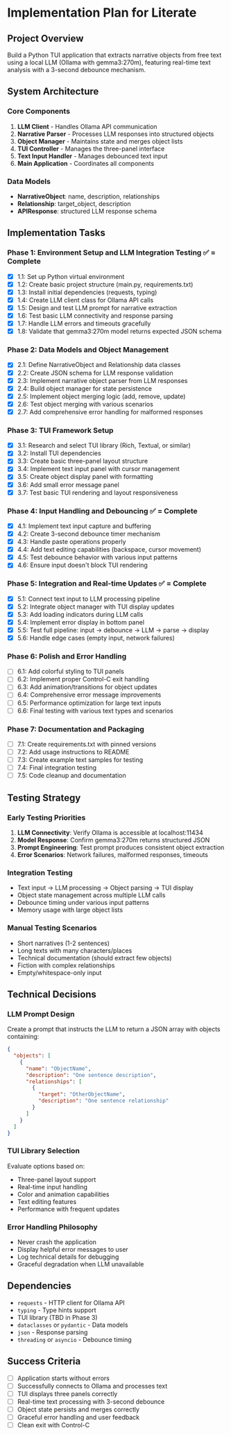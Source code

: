 # Implementation Plan for Literate

## Project Overview
Build a Python TUI application that extracts narrative objects from free text using a local LLM (Ollama with gemma3:270m), featuring real-time text analysis with a 3-second debounce mechanism.

## System Architecture

### Core Components
1. **LLM Client** - Handles Ollama API communication
2. **Narrative Parser** - Processes LLM responses into structured objects
3. **Object Manager** - Maintains state and merges object lists
4. **TUI Controller** - Manages the three-panel interface
5. **Text Input Handler** - Manages debounced text input
6. **Main Application** - Coordinates all components

### Data Models
- **NarrativeObject**: name, description, relationships
- **Relationship**: target_object, description
- **APIResponse**: structured LLM response schema

## Implementation Tasks

### Phase 1: Environment Setup and LLM Integration Testing ✅ = Complete
- [x] 1.1: Set up Python virtual environment
- [x] 1.2: Create basic project structure (main.py, requirements.txt)
- [x] 1.3: Install initial dependencies (requests, typing)
- [x] 1.4: Create LLM client class for Ollama API calls
- [x] 1.5: Design and test LLM prompt for narrative extraction
- [x] 1.6: Test basic LLM connectivity and response parsing
- [x] 1.7: Handle LLM errors and timeouts gracefully
- [x] 1.8: Validate that gemma3:270m model returns expected JSON schema

### Phase 2: Data Models and Object Management
- [x] 2.1: Define NarrativeObject and Relationship data classes
- [x] 2.2: Create JSON schema for LLM response validation
- [x] 2.3: Implement narrative object parser from LLM responses
- [x] 2.4: Build object manager for state persistence
- [x] 2.5: Implement object merging logic (add, remove, update)
- [x] 2.6: Test object merging with various scenarios
- [x] 2.7: Add comprehensive error handling for malformed responses

### Phase 3: TUI Framework Setup
- [x] 3.1: Research and select TUI library (Rich, Textual, or similar)
- [x] 3.2: Install TUI dependencies
- [x] 3.3: Create basic three-panel layout structure
- [x] 3.4: Implement text input panel with cursor management
- [x] 3.5: Create object display panel with formatting
- [x] 3.6: Add small error message panel
- [x] 3.7: Test basic TUI rendering and layout responsiveness

### Phase 4: Input Handling and Debouncing ✅ = Complete
- [x] 4.1: Implement text input capture and buffering
- [x] 4.2: Create 3-second debounce timer mechanism
- [x] 4.3: Handle paste operations properly
- [x] 4.4: Add text editing capabilities (backspace, cursor movement)
- [x] 4.5: Test debounce behavior with various input patterns
- [x] 4.6: Ensure input doesn't block TUI rendering

### Phase 5: Integration and Real-time Updates ✅ = Complete
- [x] 5.1: Connect text input to LLM processing pipeline
- [x] 5.2: Integrate object manager with TUI display updates
- [x] 5.3: Add loading indicators during LLM calls
- [x] 5.4: Implement error display in bottom panel
- [x] 5.5: Test full pipeline: input → debounce → LLM → parse → display
- [x] 5.6: Handle edge cases (empty input, network failures)

### Phase 6: Polish and Error Handling
- [ ] 6.1: Add colorful styling to TUI panels
- [ ] 6.2: Implement proper Control-C exit handling
- [ ] 6.3: Add animation/transitions for object updates
- [ ] 6.4: Comprehensive error message improvements
- [ ] 6.5: Performance optimization for large text inputs
- [ ] 6.6: Final testing with various text types and scenarios

### Phase 7: Documentation and Packaging
- [ ] 7.1: Create requirements.txt with pinned versions
- [ ] 7.2: Add usage instructions to README
- [ ] 7.3: Create example text samples for testing
- [ ] 7.4: Final integration testing
- [ ] 7.5: Code cleanup and documentation

## Testing Strategy

### Early Testing Priorities
1. **LLM Connectivity**: Verify Ollama is accessible at localhost:11434
2. **Model Response**: Confirm gemma3:270m returns structured JSON
3. **Prompt Engineering**: Test prompt produces consistent object extraction
4. **Error Scenarios**: Network failures, malformed responses, timeouts

### Integration Testing
- Text input → LLM processing → Object parsing → TUI display
- Object state management across multiple LLM calls
- Debounce timing under various input patterns
- Memory usage with large object lists

### Manual Testing Scenarios
- Short narratives (1-2 sentences)
- Long texts with many characters/places
- Technical documentation (should extract few objects)
- Fiction with complex relationships
- Empty/whitespace-only input

## Technical Decisions

### LLM Prompt Design
Create a prompt that instructs the LLM to return a JSON array with objects containing:
```json
{
  "objects": [
    {
      "name": "ObjectName",
      "description": "One sentence description",
      "relationships": [
        {
          "target": "OtherObjectName", 
          "description": "One sentence relationship"
        }
      ]
    }
  ]
}
```

### TUI Library Selection
Evaluate options based on:
- Three-panel layout support
- Real-time input handling
- Color and animation capabilities
- Text editing features
- Performance with frequent updates

### Error Handling Philosophy
- Never crash the application
- Display helpful error messages to user
- Log technical details for debugging
- Graceful degradation when LLM unavailable

## Dependencies
- `requests` - HTTP client for Ollama API
- `typing` - Type hints support
- TUI library (TBD in Phase 3)
- `dataclasses` or `pydantic` - Data models
- `json` - Response parsing
- `threading` or `asyncio` - Debounce timing

## Success Criteria
- [ ] Application starts without errors
- [ ] Successfully connects to Ollama and processes text
- [ ] TUI displays three panels correctly
- [ ] Real-time text processing with 3-second debounce
- [ ] Object state persists and merges correctly
- [ ] Graceful error handling and user feedback
- [ ] Clean exit with Control-C